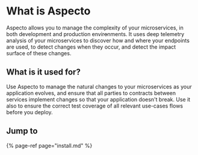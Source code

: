 # What is Aspecto

Aspecto allows you to manage the complexity of your microservices, in both development and production envir~~o~~nments. It uses deep telemetry analysis of your microservices to discover how and where your endpoints are used, to detect changes when they occur, and detect the impact surface of these changes.

## What is it used for?

Use Aspecto to manage the natural changes to your microservices as your application evolves, and ensure that all parties to contracts between services implement changes so that your application doesn't break. Use it also to ensure the correct test coverage of all relevant use-cases flows before you deploy.

## Jump to

{% page-ref page="install.md" %}


